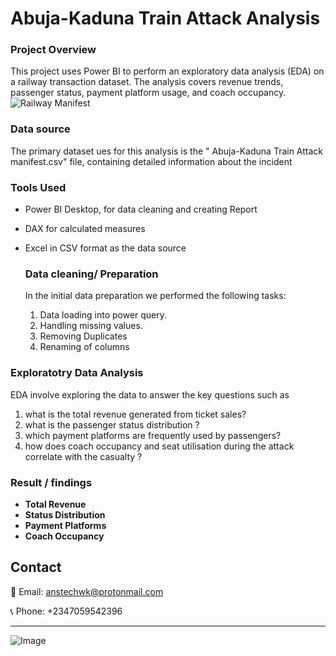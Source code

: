 # Abuja-Kaduna Train Attack Analysis

### Project Overview
This project uses Power BI to perform an exploratory data analysis (EDA) on a railway transaction dataset. The analysis covers revenue trends, passenger status, payment platform usage, and coach occupancy.
![Railway Manifest](https://github.com/user-attachments/assets/d8354c4a-8062-49e8-8ef3-87b76945957e)

### Data source
The primary dataset ues for this analysis is the " Abuja-Kaduna Train Attack manifest.csv" file, containing detailed information about the incident

### Tools Used
- Power BI Desktop, for data  cleaning and creating Report
- DAX for calculated measures 
- Excel in CSV format as the data source

  ### Data cleaning/ Preparation
  In the initial data preparation we performed the following tasks:
  1. Data loading into power query.
  2. Handling missing values.
  3. Removing Duplicates
  4. Renaming of columns

### Exploratotry Data Analysis 
EDA involve exploring the data to answer the key questions such as
1. what is the total revenue generated from ticket sales?
2. what is the passenger status distribution ?
3. which payment platforms are frequently used by passengers?
4. how does coach occupancy and seat utilisation during the attack correlate with the casualty ?
   
### Result / findings
- **Total Revenue** 
- **Status Distribution**
- **Payment Platforms** 
- **Coach Occupancy**

## Contact
📧 Email: anstechwk@protonmail.com

📞 Phone: +2347059542396

------
![Image](https://github.com/user-attachments/assets/68520e45-821a-45c5-980a-edbdd4c4c58d)

